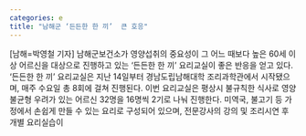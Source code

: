 ```yaml
---
categories: e
title: "남해군 ‘든든한 한 끼’  큰 호응"
---
```

[남해=박영철 기자] 남해군보건소가 영양섭취의 중요성이 그 어느 때보다 높은 60세 이상 어르신을 대상으로 진행하고 있는 ‘든든한 한 끼’ 요리교실이 좋은 반응을 얻고 있다. ‘든든한 한 끼’ 요리교실은 지난 14일부터 경남도립남해대학 조리과학관에서 시작됐으며, 매주 수요일 총 8회에 걸쳐 진행된다. 이번 요리교실은 평상시 불규칙한 식사로 영양불균형 우려가 있는 어르신 32명을 16명씩 2기로 나눠 진행한다. 미역국, 불고기 등 가정에서 손쉽게 만들 수 있는 요리로 구성되어 있으며, 전문강사의 강의 및 조리시연 후 개별 요리실습이